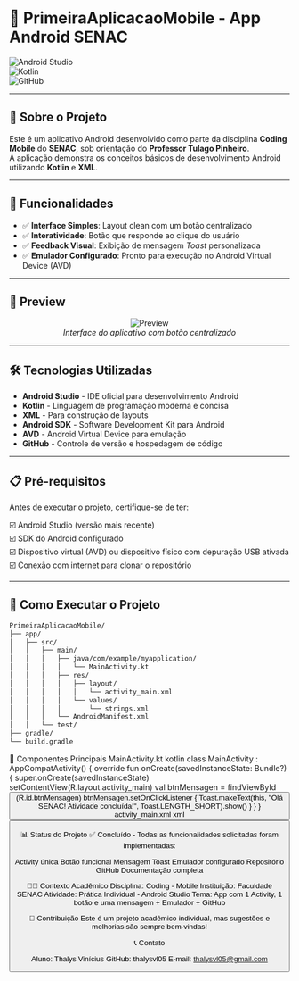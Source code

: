 # 📱 PrimeiraAplicacaoMobile - App Android SENAC  

![Android Studio](https://img.shields.io/badge/Android%2520Studio-3DDC84.svg?style=for-the-badge&logo=android-studio&logoColor=white)  
![Kotlin](https://img.shields.io/badge/Kotlin-7F52FF?style=for-the-badge&logo=kotlin&logoColor=white)  
![GitHub](https://img.shields.io/badge/GitHub-100000?style=for-the-badge&logo=github&logoColor=white)  

---

## 🎯 Sobre o Projeto
Este é um aplicativo Android desenvolvido como parte da disciplina **Coding Mobile** do **SENAC**, sob orientação do **Professor Tulago Pinheiro**.  
A aplicação demonstra os conceitos básicos de desenvolvimento Android utilizando **Kotlin** e **XML**.  

---

## 🚀 Funcionalidades
- ✅ **Interface Simples**: Layout clean com um botão centralizado  
- ✅ **Interatividade**: Botão que responde ao clique do usuário  
- ✅ **Feedback Visual**: Exibição de mensagem *Toast* personalizada  
- ✅ **Emulador Configurado**: Pronto para execução no Android Virtual Device (AVD)  

---

## 📸 Preview
<div align="center">

![Preview](https://via.placeholder.com/300x600/3DDC84/ffffff?text=Clique+Aqui!)  
*Interface do aplicativo com botão centralizado*

</div>

---

## 🛠️ Tecnologias Utilizadas
- **Android Studio** - IDE oficial para desenvolvimento Android  
- **Kotlin** - Linguagem de programação moderna e concisa  
- **XML** - Para construção de layouts  
- **Android SDK** - Software Development Kit para Android  
- **AVD** - Android Virtual Device para emulação  
- **GitHub** - Controle de versão e hospedagem de código  

---

## 📋 Pré-requisitos
Antes de executar o projeto, certifique-se de ter:  

☑️ Android Studio (versão mais recente)  
☑️ SDK do Android configurado  
☑️ Dispositivo virtual (AVD) ou dispositivo físico com depuração USB ativada  
☑️ Conexão com internet para clonar o repositório  

---

## 🚀 Como Executar o Projeto
```bash
PrimeiraAplicacaoMobile/
├── app/
│   ├── src/
│   │   ├── main/
│   │   │   ├── java/com/example/myapplication/
│   │   │   │   └── MainActivity.kt
│   │   │   ├── res/
│   │   │   │   ├── layout/
│   │   │   │   │   └── activity_main.xml
│   │   │   │   └── values/
│   │   │   │       └── strings.xml
│   │   │   └── AndroidManifest.xml
│   │   └── test/
├── gradle/
└── build.gradle
```
🔧 Componentes Principais
MainActivity.kt
kotlin
class MainActivity : AppCompatActivity() {
    override fun onCreate(savedInstanceState: Bundle?) {
        super.onCreate(savedInstanceState)
        setContentView(R.layout.activity_main)
        val btnMensagen = findViewById<Button>(R.id.btnMensagen)
        btnMensagen.setOnClickListener {
            Toast.makeText(this, "Olá SENAC! Atividade concluída!", Toast.LENGTH_SHORT).show()
        }
    }
}
activity_main.xml
xml
<Button
    android:id="@+id/btnMensagen"
    android:layout_width="wrap_content"
    android:layout_height="wrap_content"
    android:text="Clique Aqui!"
    app:layout_constraintBottom_toBottomOf="parent"
    app:layout_constraintLeft_toLeftOf="parent"
    app:layout_constraintRight_toRightOf="parent"
    app:layout_constraintTop_toTopOf="parent" />

📊 Status do Projeto
✅ Concluído - Todas as funcionalidades solicitadas foram implementadas:
 
Activity única
Botão funcional
Mensagem Toast
Emulador configurado
Repositório GitHub
Documentação completa
 
👨‍🎓 Contexto Acadêmico
Disciplina: Coding - Mobile
Instituição: Faculdade SENAC
Atividade: Prática Individual - Android Studio
Tema: App com 1 Activity, 1 botão e uma mensagem + Emulador + GitHub
 
🤝 Contribuição
Este é um projeto acadêmico individual, mas sugestões e melhorias são sempre bem-vindas!

📞 Contato

Aluno: Thalys Vinícius
GitHub: thalysvl05
E-mail: thalysvl05@gmail.com
